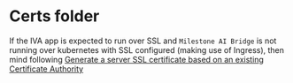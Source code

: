 # Certs folder

If the IVA app is expected to run over SSL and `Milestone AI Bridge` is not running over kubernetes with SSL configured (making use of Ingress), then mind following  [Generate a server SSL certificate based on an existing Certificate Authority](https://doc.milestonesys.com/AIB/Help/V2_0/en-US/feature_flags/ff_aibridge/aibi_sslcerts_existingca.htm?tocpath=Create%20a%20processing%20server%7C_AIB-Integrator_%7CGenerating%20the%20server%20SSL%20certificates%7C_____2)